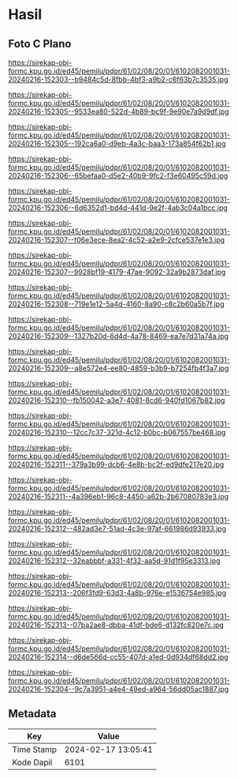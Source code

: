 # Hasil

## Foto C Plano

https://sirekap-obj-formc.kpu.go.id/ed45/pemilu/pdpr/61/02/08/20/01/6102082001031-20240216-152303--b9484c5d-8fbb-4bf3-a9b2-c6f63b7c3535.jpg

https://sirekap-obj-formc.kpu.go.id/ed45/pemilu/pdpr/61/02/08/20/01/6102082001031-20240216-152305--9533ea80-522d-4b89-bc9f-9e90e7a9d9df.jpg

https://sirekap-obj-formc.kpu.go.id/ed45/pemilu/pdpr/61/02/08/20/01/6102082001031-20240216-152305--192ca6a0-d9eb-4a3c-baa3-173a854f62b1.jpg

https://sirekap-obj-formc.kpu.go.id/ed45/pemilu/pdpr/61/02/08/20/01/6102082001031-20240216-152306--65befaa0-d5e2-40b9-9fc2-f3e60495c59d.jpg

https://sirekap-obj-formc.kpu.go.id/ed45/pemilu/pdpr/61/02/08/20/01/6102082001031-20240216-152306--6d6352d1-bd4d-441d-9e2f-4ab3c04a1bcc.jpg

https://sirekap-obj-formc.kpu.go.id/ed45/pemilu/pdpr/61/02/08/20/01/6102082001031-20240216-152307--f06e3ece-8ea2-4c52-a2e9-2cfce537e1e3.jpg

https://sirekap-obj-formc.kpu.go.id/ed45/pemilu/pdpr/61/02/08/20/01/6102082001031-20240216-152307--9928bf19-4179-47ae-9092-32a9b2873daf.jpg

https://sirekap-obj-formc.kpu.go.id/ed45/pemilu/pdpr/61/02/08/20/01/6102082001031-20240216-152308--719e1e12-5a4d-4160-8a90-c8c2b60a5b7f.jpg

https://sirekap-obj-formc.kpu.go.id/ed45/pemilu/pdpr/61/02/08/20/01/6102082001031-20240216-152309--1327b20d-6d4d-4a78-8469-ea7e7d31a74a.jpg

https://sirekap-obj-formc.kpu.go.id/ed45/pemilu/pdpr/61/02/08/20/01/6102082001031-20240216-152309--a8e572e4-ee80-4859-b3b9-b7254fb4f3a7.jpg

https://sirekap-obj-formc.kpu.go.id/ed45/pemilu/pdpr/61/02/08/20/01/6102082001031-20240216-152310--fb150042-a3e7-4081-8cd6-940fd1067b82.jpg

https://sirekap-obj-formc.kpu.go.id/ed45/pemilu/pdpr/61/02/08/20/01/6102082001031-20240216-152310--12cc7c37-321d-4c12-b0bc-b067557be468.jpg

https://sirekap-obj-formc.kpu.go.id/ed45/pemilu/pdpr/61/02/08/20/01/6102082001031-20240216-152311--379a3b99-dcb6-4e8b-bc2f-ed9dfe217e20.jpg

https://sirekap-obj-formc.kpu.go.id/ed45/pemilu/pdpr/61/02/08/20/01/6102082001031-20240216-152311--4a396eb1-96c8-4450-a62b-2b67080783e3.jpg

https://sirekap-obj-formc.kpu.go.id/ed45/pemilu/pdpr/61/02/08/20/01/6102082001031-20240216-152312--482ad3e7-51ad-4c3e-97af-661986d93933.jpg

https://sirekap-obj-formc.kpu.go.id/ed45/pemilu/pdpr/61/02/08/20/01/6102082001031-20240216-152312--32eabbbf-a331-4f32-aa5d-91d1f95e3313.jpg

https://sirekap-obj-formc.kpu.go.id/ed45/pemilu/pdpr/61/02/08/20/01/6102082001031-20240216-152313--206f3fd9-63d3-4a8b-976e-e1536754e985.jpg

https://sirekap-obj-formc.kpu.go.id/ed45/pemilu/pdpr/61/02/08/20/01/6102082001031-20240216-152313--07ba2ae8-dbba-41df-bde6-d132fc820e7c.jpg

https://sirekap-obj-formc.kpu.go.id/ed45/pemilu/pdpr/61/02/08/20/01/6102082001031-20240216-152314--d6de566d-cc55-407d-a1ed-0d934df68dd2.jpg

https://sirekap-obj-formc.kpu.go.id/ed45/pemilu/pdpr/61/02/08/20/01/6102082001031-20240216-152304--9c7a3951-a4e4-49ed-a964-56dd05ac1887.jpg


## Metadata

| Key        | Value               |
| ---------- | ------------------- |
| Time Stamp | 2024-02-17 13:05:41 |
| Kode Dapil | 6101                |



